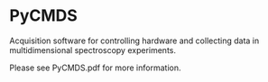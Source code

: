 # PyCMDS

Acquisition software for controlling hardware and collecting data in multidimensional spectroscopy experiments.

Please see PyCMDS.pdf for more information.